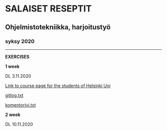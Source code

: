 # **SALAISET RESEPTIT**

## Ohjelmistotekniikka, harjoitustyö
### syksy 2020


--------------------------------------------------------------

**EXERCISES**


**1 week**


DL 3.11.2020


[Link to course page for the students of Helsinki Uni](https://studies.helsinki.fi/studies/cur/hy-opt-cur-2021-31e1be8a-da83-4a6b-b59d-1920ad62f5f6)

[gitlog.txt](https://github.com/a-bzzzz/ot-harjoitustyo/blob/master/laskarit/viikko1/gitlog.txt)

[komentorivi.txt](https://github.com/a-bzzzz/ot-harjoitustyo/blob/master/laskarit/viikko1/komentorivi.txt)


**2 week**

DL 10.11.2020
